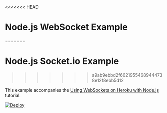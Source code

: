 <<<<<<< HEAD
# Node.js WebSocket Example
=======
# Node.js Socket.io Example
>>>>>>> a9ab9ebbd2f66219554689444738e12f8ebb5d12

This example accompanies the
[Using WebSockets on Heroku with Node.js](https://devcenter.heroku.com/articles/node-websockets)
tutorial.

[![Deploy](https://www.herokucdn.com/deploy/button.svg)](https://heroku.com/deploy)
